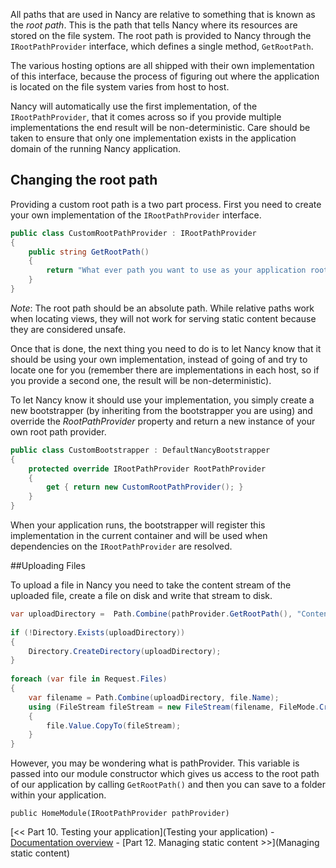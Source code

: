 All paths that are used in Nancy are relative to something that is known as the _root path_. This is the path that tells Nancy where its resources are stored on the file system. The root path is provided to Nancy through the `IRootPathProvider` interface, which defines a single method, `GetRootPath`.

The various hosting options are all shipped with their own implementation of this interface, because the process of figuring out where the application is located on the file system varies from host to host.

Nancy will automatically use the first implementation, of the `IRootPathProvider`, that it comes across so if you provide multiple implementations the end result will be non-deterministic. Care should be taken to ensure that only one implementation exists in the application domain of the running Nancy application.

## Changing the root path

Providing a custom root path is a two part process. First you need to create your own implementation of the `IRootPathProvider` interface.

```c#
public class CustomRootPathProvider : IRootPathProvider
{
    public string GetRootPath()
    {
        return "What ever path you want to use as your application root";
    }
}
```

_Note_: The root path should be an absolute path. While relative paths work when locating views, they will not work for serving static content because they are considered unsafe.

Once that is done, the next thing you need to do is to let Nancy know that it should be using your own implementation, instead of going of and try to locate one for you (remember there are implementations in each host, so if you provide a second one, the result will be non-deterministic).

To let Nancy know it should use your implementation, you simply create a new bootstrapper (by inheriting from the bootstrapper you are using) and override the _RootPathProvider_ property and return a new instance of your own root path provider.

```c#
public class CustomBootstrapper : DefaultNancyBootstrapper
{
    protected override IRootPathProvider RootPathProvider
    {
        get { return new CustomRootPathProvider(); }
    }
}
```
When your application runs, the bootstrapper will register this implementation in the current container and will be used when dependencies on the `IRootPathProvider` are resolved.

##Uploading Files

To upload a file in Nancy you need to take the content stream of the uploaded file, create a file on disk and write that stream to disk.

```c#
var uploadDirectory =  Path.Combine(pathProvider.GetRootPath(), "Content", "uploads");
    
if (!Directory.Exists(uploadDirectory))
{
    Directory.CreateDirectory(uploadDirectory);
}
    
foreach (var file in Request.Files)
{
    var filename = Path.Combine(uploadDirectory, file.Name);
    using (FileStream fileStream = new FileStream(filename, FileMode.Create))
    {
        file.Value.CopyTo(fileStream);
    }
}
```

However, you may be wondering what is pathProvider. This variable is passed into our module constructor which gives us access to the root path of our application by calling `GetRootPath()` and then you can save to a folder within your application.

    public HomeModule(IRootPathProvider pathProvider)

[<< Part 10. Testing your application](Testing your application) - [Documentation overview](Documentation) - [Part 12. Managing static content >>](Managing static content)